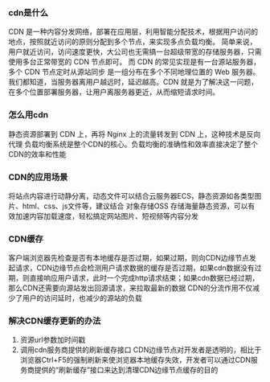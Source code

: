 ### cdn是什么
CDN 是一种内容分发网络，部署在应用层，利用智能分配技术，根据用户访问的地点，按照就近访问的原则分配到多个节点，来实现多点负载均衡。
简单来说，用户就近访问，访问速度更快，大公司也无需搞一台超级带宽的存储服务器，只需使用多台正常带宽的 CDN 节点即可。
而 CDN 的常见实现是有一台源站服务器，多个 CDN 节点定时从源站同步
是一组分布在多个不同地理位置的 Web 服务器。我们都知道，当服务器离用户越远时，延迟越高。CDN 就是为了解决这一问题，在多个位置部署服务器，让用户离服务器更近，从而缩短请求时间。
### 怎么用cdn
静态资源部署到 CDN 上，再将 Nginx 上的流量转发到 CDN 上，这种技术是反向代理
负载均衡系统是整个CDN的核心。负载均衡的准确性和效率直接决定了整个CDN的效率和性能
### CDN的应用场景
将站点内容进行动静分离，动态文件可以结合云服务器ECS，静态资源如各类型图片、html、css、js文件等，建议结合 对象存储OSS 存储海量静态资源，可以有效加速内容加载速度，轻松搞定网站图片、短视频等内容分发
### CDN缓存
客户端浏览器先检查是否有本地缓存是否过期，如果过期，则向CDN边缘节点发起请求，CDN边缘节点会检测用户请求数据的缓存是否过期，如果cdn数据没有过期，则直接响应用户请求，此时一个完成http请求结束；如果cdn数据已经过期，那么CDN还需要向源站发出回源请求，来拉取最新的数据
CDN的分流作用不仅减少了用户的访问延时，也减少的源站的负载
### 解决CDN缓存更新的办法
1. 资源url参数加时间戳
2. 调用cdn服务商提供的刷新缓存接口
CDN边缘节点对开发者是透明的，相比于浏览器Ctrl+F5的强制刷新来使浏览器本地缓存失效，开发者可以通过CDN服务商提供的“刷新缓存”接口来达到清理CDN边缘节点缓存的目的
